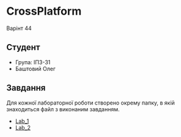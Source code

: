 # CrossPlatform
Варінт 44

## Студент
- Група: ІПЗ-31
- Баштовий Олег
## Завдання
Для кожної лабораторної роботи створено окрему папку, в якій знаходиться файл з виконаним завданням.

- [Lab_1](./Lab_1)
- [Lab_2](./Lab_2)
